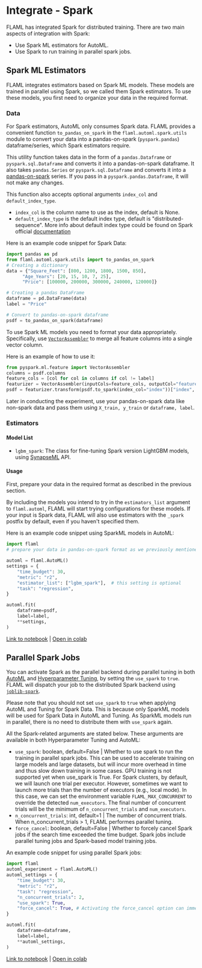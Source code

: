 # Integrate - Spark

FLAML has integrated Spark for distributed training. There are two main aspects of integration with Spark:
- Use Spark ML estimators for AutoML.
- Use Spark to run training in parallel spark jobs.

## Spark ML Estimators

FLAML integrates estimators based on Spark ML models. These models are trained in parallel using Spark, so we called them Spark estimators. To use these models, you first need to organize your data in the required format.

### Data

For Spark estimators, AutoML only consumes Spark data. FLAML provides a convenient function `to_pandas_on_spark` in the `flaml.automl.spark.utils` module to convert your data into a pandas-on-spark (`pyspark.pandas`) dataframe/series, which Spark estimators require.

This utility function takes data in the form of a `pandas.Dataframe` or `pyspark.sql.Dataframe` and converts it into a pandas-on-spark dataframe. It also takes `pandas.Series` or `pyspark.sql.Dataframe` and converts it into a [pandas-on-spark](https://spark.apache.org/docs/latest/api/python/user_guide/pandas_on_spark/index.html) series. If you pass in a `pyspark.pandas.Dataframe`, it will not make any changes.

This function also accepts optional arguments `index_col` and `default_index_type`.
- `index_col` is the column name to use as the index, default is None.
- `default_index_type` is the default index type, default is "distributed-sequence". More info about default index type could be found on Spark official [documentation](https://spark.apache.org/docs/latest/api/python/user_guide/pandas_on_spark/options.html#default-index-type)

Here is an example code snippet for Spark Data:

```python
import pandas as pd
from flaml.automl.spark.utils import to_pandas_on_spark
# Creating a dictionary
data = {"Square_Feet": [800, 1200, 1800, 1500, 850],
      "Age_Years": [20, 15, 10, 7, 25],
      "Price": [100000, 200000, 300000, 240000, 120000]}

# Creating a pandas DataFrame
dataframe = pd.DataFrame(data)
label = "Price"

# Convert to pandas-on-spark dataframe
psdf = to_pandas_on_spark(dataframe)
```

To use Spark ML models you need to format your data appropriately. Specifically, use [`VectorAssembler`](https://spark.apache.org/docs/latest/api/python/reference/api/pyspark.ml.feature.VectorAssembler.html) to merge all feature columns into a single vector column.

Here is an example of how to use it:
```python
from pyspark.ml.feature import VectorAssembler
columns = psdf.columns
feature_cols = [col for col in columns if col != label]
featurizer = VectorAssembler(inputCols=feature_cols, outputCol="features")
psdf = featurizer.transform(psdf.to_spark(index_col="index"))["index", "features"]
```

Later in conducting the experiment, use your pandas-on-spark data like non-spark data and pass them using `X_train, y_train` or `dataframe, label`.

### Estimators
#### Model List
- `lgbm_spark`: The class for fine-tuning Spark version LightGBM models, using [SynapseML](https://microsoft.github.io/SynapseML/docs/features/lightgbm/about/) API.

#### Usage
First, prepare your data in the required format as described in the previous section.

By including the models you intend to try in the `estimators_list` argument to `flaml.automl`, FLAML will start trying configurations for these models. If your input is Spark data, FLAML will also use estimators with the `_spark` postfix by default, even if you haven't specified them.

Here is an example code snippet using SparkML models in AutoML:

```python
import flaml
# prepare your data in pandas-on-spark format as we previously mentioned

automl = flaml.AutoML()
settings = {
    "time_budget": 30,
    "metric": "r2",
    "estimator_list": ["lgbm_spark"],  # this setting is optional
    "task": "regression",
}

automl.fit(
    dataframe=psdf,
    label=label,
    **settings,
)
```


[Link to notebook](https://github.com/microsoft/FLAML/blob/main/notebook/automl_bankrupt_synapseml.ipynb) | [Open in colab](https://colab.research.google.com/github/microsoft/FLAML/blob/main/notebook/automl_bankrupt_synapseml.ipynb)

## Parallel Spark Jobs
You can activate Spark as the parallel backend during parallel tuning in both [AutoML](/docs/Use-Cases/Task-Oriented-AutoML#parallel-tuning) and [Hyperparameter Tuning](/docs/Use-Cases/Tune-User-Defined-Function#parallel-tuning), by setting the `use_spark` to `true`. FLAML will dispatch your job to the distributed Spark backend using [`joblib-spark`](https://github.com/joblib/joblib-spark).

Please note that you should not set `use_spark` to `true` when applying AutoML and Tuning for Spark Data. This is because only SparkML models will be used for Spark Data in AutoML and Tuning. As SparkML models run in parallel, there is no need to distribute them with `use_spark` again.

All the Spark-related arguments are stated below. These arguments are available in both Hyperparameter Tuning and AutoML:


- `use_spark`: boolean, default=False | Whether to use spark to run the training in parallel spark jobs. This can be used to accelerate training on large models and large datasets, but will incur more overhead in time and thus slow down training in some cases. GPU training is not supported yet when use_spark is True. For Spark clusters, by default, we will launch one trial per executor. However, sometimes we want to launch more trials than the number of executors (e.g., local mode). In this case, we can set the environment variable `FLAML_MAX_CONCURRENT` to override the detected `num_executors`. The final number of concurrent trials will be the minimum of `n_concurrent_trials` and `num_executors`.
- `n_concurrent_trials`: int, default=1 | The number of concurrent trials. When n_concurrent_trials > 1, FLAML performes parallel tuning.
- `force_cancel`: boolean, default=False | Whether to forcely cancel Spark jobs if the search time exceeded the time budget. Spark jobs include parallel tuning jobs and Spark-based model training jobs.

An example code snippet for using parallel Spark jobs:
```python
import flaml
automl_experiment = flaml.AutoML()
automl_settings = {
    "time_budget": 30,
    "metric": "r2",
    "task": "regression",
    "n_concurrent_trials": 2,
    "use_spark": True,
    "force_cancel": True, # Activating the force_cancel option can immediately halt Spark jobs once they exceed the allocated time_budget.
}

automl.fit(
    dataframe=dataframe,
    label=label,
    **automl_settings,
)
```


[Link to notebook](https://github.com/microsoft/FLAML/blob/main/notebook/integrate_spark.ipynb) | [Open in colab](https://colab.research.google.com/github/microsoft/FLAML/blob/main/notebook/integrate_spark.ipynb)
